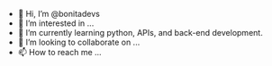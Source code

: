 - 👋 Hi, I’m @bonitadevs
- 👀 I’m interested in ...
- 🌱 I’m currently learning python, APIs, and back-end development.
- 💞️ I’m looking to collaborate on ...
- 📫 How to reach me ...

<!---
bonitadevs/bonitadevs is a ✨ special ✨ repository because its `README.md` (this file) appears on your GitHub profile.
You can click the Preview link to take a look at your changes.
--->
